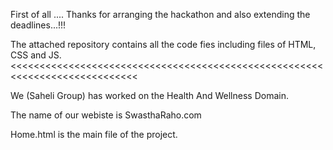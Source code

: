 First of all .... Thanks for arranging the hackathon and also extending the deadlines...!!!

The attached repository contains all the code fies including files of HTML, CSS and JS.
<<<<<<<<<<<<<<<<<<<<<<<<<<<<<<<<<<<<<<<<<<<<<<<<<<<<<<<<<<<<<<<<<<<<<<<<<<<<

We (Saheli Group) has worked on the Health And Wellness Domain.

The name of our webiste is SwasthaRaho.com

Home.html is the main file of the project.
